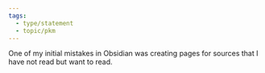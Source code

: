 ```yaml
---
tags: 
  - type/statement
  - topic/pkm
---
```

One of my initial mistakes in Obsidian was creating pages for sources that I have not read but want to read.